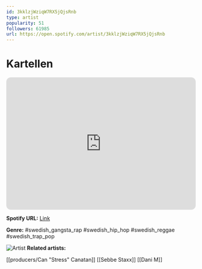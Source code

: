 ```yaml
---
id: 3kklzjWziqW7RX5jQjsRnb
type: artist
popularity: 51
followers: 61985
url: https://open.spotify.com/artist/3kklzjWziqW7RX5jQjsRnb
---
```

# Kartellen

<iframe style="border-radius:12px" src="https://open.spotify.com/embed/artist/3kklzjWziqW7RX5jQjsRnb" width="100%" height="352" frameBorder="0" allowfullscreen="" allow="autoplay; clipboard-write; encrypted-media; fullscreen; picture-in-picture" loading="lazy"></iframe>

**Spotify URL:** [Link](https://open.spotify.com/artist/3kklzjWziqW7RX5jQjsRnb)

**Genre:**  #swedish_gangsta_rap #swedish_hip_hop #swedish_reggae #swedish_trap_pop

![Artist](https://i.scdn.co/image/ab67616d0000b273ec672b5869165398df80423d)
**Related artists:**

[[producers/Can "Stress" Canatan]]
[[Sebbe Staxx]]
[[Dani M]]
